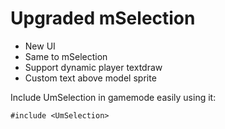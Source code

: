 # Upgraded mSelection
- New UI
- Same to mSelection
- Support dynamic player textdraw
- Custom text above model sprite

Include UmSelection in gamemode easily using it:

```pawn
#include <UmSelection>
```
